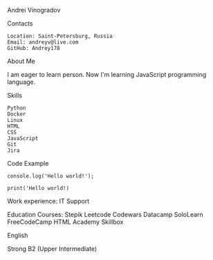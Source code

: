 Andrei Vinogradov

Contacts

    Location: Saint-Petersburg, Russia
    Email: andreyv@live.com
    GitHub: Andrey178

About Me

I am eager to learn person. Now I'm learning JavaScript programming language.

Skills

    Python
    Docker
    Linux
    HTML
    CSS
    JavaScript
    Git
    Jira

Code Example

    console.log('Hello world!');

    print('Hello world!)

Work experience:
    IT Support

Education
    Courses:
        Stepik
        Leetcode
        Codewars
        Datacamp
        SoloLearn
        FreeCodeCamp
        HTML Academy
        Skillbox

English

Strong B2 (Upper Intermediate)